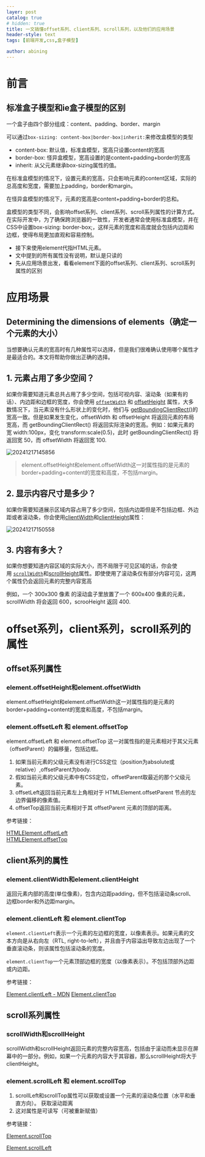```yaml
---
layer: post
catalog: true
# hidden: true
title: 一文搞懂offset系列、client系列、scroll系列，以及他们的应用场景
header-style: text
tags: [前端开发,css,盒子模型]

author: abining
---
```



# 前言

## 标准盒子模型和ie盒子模型的区别
一个盒子由四个部分组成：content、padding、border、margin

可以通过`box-sizing: content-box|border-box|inherit:`来修改盒模型的类型
- content-box: 默认值，标准盒模型，宽高只设置content的宽高
- border-box: 怪异盒模型，宽高设置的是content+padding+border的宽高
- inherit: 从父元素继承box-sizing属性的值。

在标准盒模型的情况下，设置元素的宽高，只会影响元素的content区域，实际的总高度和宽度，需要加上padding，border和margin。

在怪异盒模型的情况下，元素的宽高是content+padding+border的总和。

盒模型的类型不同，会影响offset系列、client系列、scroll系列属性的计算方式。
在实际开发中，为了确保跨浏览器的一致性，开发者通常会使用标准盒模型，并在CSS中设置box-sizing: border-box;，这样元素的宽度和高度就会包括内边距和边框，使得布局更加直观和容易控制。


- 接下来使用element代指HTML元素。
- 文中提到的所有属性没有说明，默认是只读的
- 先从应用场景出发，看看element下面的offset系列、client系列、scroll系列属性的区别

# 应用场景

## Determining the dimensions of elements（确定一个元素的大小）

当想要确认元素的宽高时有几种属性可以选择，但是我们很难确认使用哪个属性才是最适合的。本文将帮助你做出正确的选择。

## 1. 元素占用了多少空间？

如果你需要知道元素总共占用了多少空间，包括可视内容、滚动条（如果有的话）、内边距和边框的宽度，你会使用 [`offsetWidth`](https://developer.mozilla.org/en-US/docs/Web/API/HTMLElement/offsetWidth "此页面目前仅提供英文版本") 和 [offsetHeight](https://developer.mozilla.org/en-US/docs/Web/API/HTMLElement/offsetHeight "此页面目前仅提供英文版本") 属性，大多数情况下，当元素没有什么形状上的变化时，他们与 [getBoundingClientRect()](https://developer.mozilla.org/en-US/docs/Web/API/Element/getBoundingClientRect "此页面目前仅提供英文版本")的宽高一致。但是如果发生变化，offsetWidth 和 offsetHeight 将返回元素的布局宽高，而 getBoundingClientRect() 将返回实际渲染的宽高。例如：如果元素的宽 width:100px，变化 transform:scale(0.5)，此时 getBoundingClientRect() 将返回宽 50，而 offsetWidth 将返回宽 100.

![20241217145856](https://s2.loli.net/2024/12/17/KROFq23CY8uDfa5.png)

> element.offsetHeight和element.offsetWidth这一对属性指的是元素的border+padding+content的宽度和高度，不包括margin。

## 2. 显示内容尺寸是多少？

如果你需要知道展示区域内容占用了多少空间，包括内边距但是不包括边框、外边距或者滚动条，你会使用[clientWidth](https://developer.mozilla.org/zh-CN/docs/Web/API/Element/clientWidth)和[clientHeight](https://developer.mozilla.org/zh-CN/docs/Web/API/Element/clientHeight)属性：



![20241217150558](https://s2.loli.net/2024/12/17/DKTPupsQdJZL3Ea.png)


## 3. 内容有多大？
如果你想要知道内容区域的实际大小，而不局限于可见区域的话，你会使用 [`scrollWidth`](https://developer.mozilla.org/en-US/docs/Web/API/Element/scrollWidth "此页面目前仅提供英文版本")和[scrollHeight](https://developer.mozilla.org/zh-CN/docs/Web/API/Element/scrollHeight)属性。即使使用了滚动条仅有部分内容可见，这两个属性仍会返回元素的完整内容宽高

例如，一个 300x300 像素 的滚动盒子里放置了一个 600x400 像素的元素，scrollWidth 将会返回 600，scrooHeight 返回 400.

# offset系列，client系列，scroll系列的属性
## offset系列属性
<!-- 获取偏移以及边框 -->
### element.offsetHeight和element.offsetWidth
element.offsetHeight和element.offsetWidth这一对属性指的是元素的border+padding+content的宽度和高度，不包括margin。

### element.offsetLeft 和 element.offsetTop
element.offsetLeft 和 element.offsetTop 这一对属性指的是元素相对于其父元素（offsetParent）的偏移量，包括边框。
1. 如果当前元素的父级元素没有进行CSS定位（position为absolute或relative）,offsetParent为body.
2. 假如当前元素的父级元素中有CSS定位，offsetParent取最近的那个父级元素。
3. offsetLeft返回当前元素左上角相对于 HTMLElement.offsetParent 节点的左边界偏移的像素值。
4. offsetTop返回当前元素相对于其 offsetParent 元素的顶部的距离。

参考链接：

[HTMLElement.offsetLeft](https://developer.mozilla.org/zh-CN/docs/Web/API/HTMLElement/offsetLeft)  
[HTMLElement.offsetTop](https://developer.mozilla.org/zh-CN/docs/Web/API/HTMLElement/offsetTop)

## client系列的属性
### element.clientWidth和element.clientHeight
返回元素内部的高度(单位像素)，包含内边距padding，但不包括滚动条scroll、边框border和外边距margin。

### element.clientLeft 和 element.clientTop
`element.clientLeft`表示一个元素的左边框的宽度，以像素表示。如果元素的文本方向是从右向左（RTL, right-to-left），并且由于内容溢出导致左边出现了一个垂直滚动条，则该属性包括滚动条的宽度。

`element.clientTop`一个元素顶部边框的宽度（以像素表示）。不包括顶部外边距或内边距。

参考链接：

[Element.clientLeft - MDN](https://developer.mozilla.org/zh-CN/docs/Web/API/Element/clientLeft)
[Element.clientTop](https://developer.mozilla.org/zh-CN/docs/Web/API/Element/clientTop)


## scroll系列属性
### scrollWidth和scrollHeight
scrollWidth和scrollHeight返回元素的完整内容宽高，包括由于滚动而未显示在屏幕中的一部分。例如，如果一个元素的内容大于其容器，那么scrollHeight将大于clientHeight。

### element.scrollLeft 和 element.scrollTop
1. scrollLeft和scrollTop属性可以获取或设置一个元素的滚动条位置（水平和垂直方向）。
获取滚动距离
2. 这对属性是可读写（可被重新赋值） 

参考链接：

[Element.scrollTop](https://developer.mozilla.org/zh-CN/docs/Web/API/Element/scrollTop)

[Element.scrollLeft](https://developer.mozilla.org/zh-CN/docs/Web/API/Element/scrollLeft)



